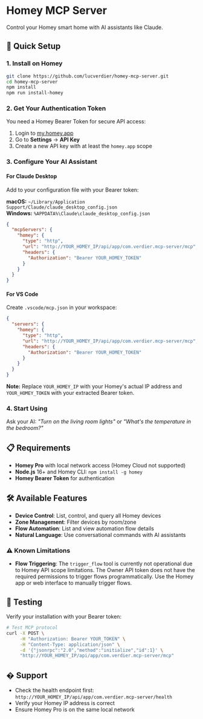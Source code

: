 # Homey MCP Server

Control your Homey smart home with AI assistants like Claude.

## 🚀 Quick Setup

### 1. Install on Homey

```bash
git clone https://github.com/lucverdier/homey-mcp-server.git
cd homey-mcp-server
npm install
npm run install-homey
```

### 2. Get Your Authentication Token

You need a Homey Bearer Token for secure API access:

1. Login to [my.homey.app](https://my.homey.app)
2. Go to **Settings** → **API Key**
3. Create a new API key with at least the `homey.app` scope

### 3. Configure Your AI Assistant

#### For Claude Desktop

Add to your configuration file with your Bearer token:

**macOS:** `~/Library/Application Support/Claude/claude_desktop_config.json`  
**Windows:** `%APPDATA%\Claude\claude_desktop_config.json`

```json
{
  "mcpServers": {
    "homey": {
      "type": "http",
      "url": "http://YOUR_HOMEY_IP/api/app/com.verdier.mcp-server/mcp",
      "headers": {
        "Authorization": "Bearer YOUR_HOMEY_TOKEN"
      }
    }
  }
}
```

#### For VS Code

Create `.vscode/mcp.json` in your workspace:

```json
{
  "servers": {
    "homey": {
      "type": "http",
      "url": "http://YOUR_HOMEY_IP/api/app/com.verdier.mcp-server/mcp",
      "headers": {
        "Authorization": "Bearer YOUR_HOMEY_TOKEN"
      }
    }
  }
}
```

**Note:** Replace `YOUR_HOMEY_IP` with your Homey's actual IP address and `YOUR_HOMEY_TOKEN` with your extracted Bearer token.

### 4. Start Using

Ask your AI: _"Turn on the living room lights"_ or _"What's the temperature in the bedroom?"_

## 📋 Requirements

- **Homey Pro** with local network access (Homey Cloud not supported)
- **Node.js** 16+ and Homey CLI: `npm install -g homey`
- **Homey Bearer Token** for authentication

## 🛠 Available Features

- **Device Control**: List, control, and query all Homey devices
- **Zone Management**: Filter devices by room/zone
- **Flow Automation**: List and view automation flow details
- **Natural Language**: Use conversational commands with AI assistants

### ⚠️ Known Limitations

- **Flow Triggering**: The `trigger_flow` tool is currently not operational due to Homey API scope limitations. The Owner API token does not have the required permissions to trigger flows programmatically. Use the Homey app or web interface to manually trigger flows.

## 🧪 Testing

Verify your installation with your Bearer token:

```bash
# Test MCP protocol
curl -X POST \
     -H "Authorization: Bearer YOUR_TOKEN" \
     -H "Content-Type: application/json" \
     -d '{"jsonrpc":"2.0","method":"initialize","id":1}' \
     "http://YOUR_HOMEY_IP/api/app/com.verdier.mcp-server/mcp"
```

## � Support

- Check the health endpoint first: `http://YOUR_HOMEY_IP/api/app/com.verdier.mcp-server/health`
- Verify your Homey IP address is correct
- Ensure Homey Pro is on the same local network
